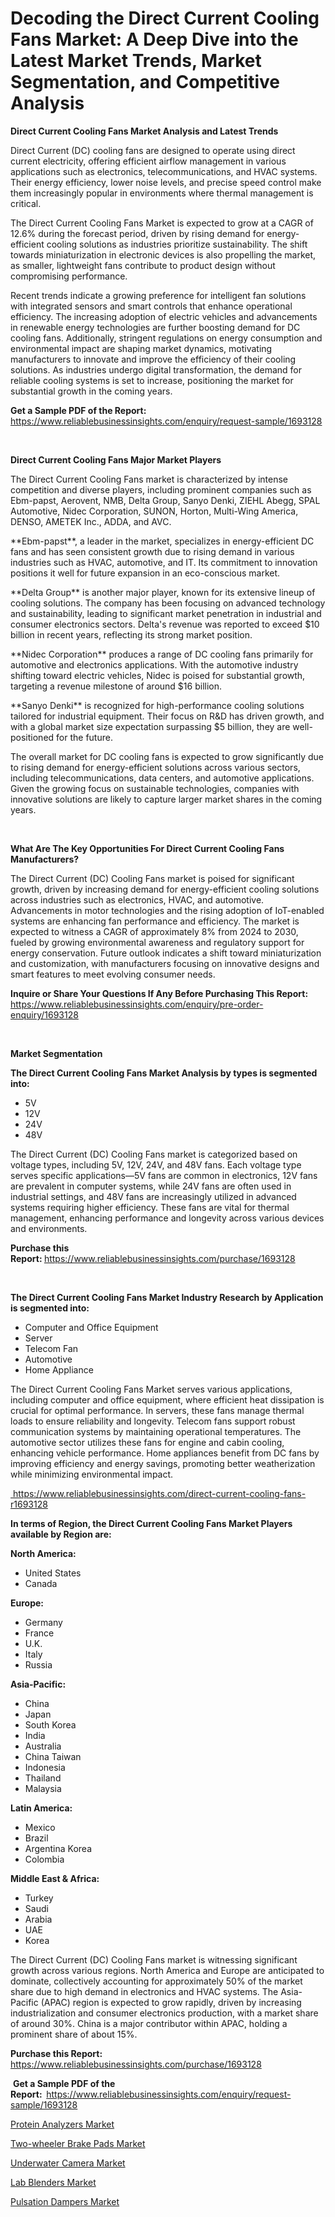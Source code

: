 <p><h1>Decoding the Direct Current Cooling Fans Market: A Deep Dive into the Latest Market Trends, Market Segmentation, and Competitive Analysis</h1></p><p><strong>Direct Current Cooling Fans Market Analysis and Latest Trends</strong></p>
<p><p>Direct Current (DC) cooling fans are designed to operate using direct current electricity, offering efficient airflow management in various applications such as electronics, telecommunications, and HVAC systems. Their energy efficiency, lower noise levels, and precise speed control make them increasingly popular in environments where thermal management is critical.</p><p>The Direct Current Cooling Fans Market is expected to grow at a CAGR of 12.6% during the forecast period, driven by rising demand for energy-efficient cooling solutions as industries prioritize sustainability. The shift towards miniaturization in electronic devices is also propelling the market, as smaller, lightweight fans contribute to product design without compromising performance.</p><p>Recent trends indicate a growing preference for intelligent fan solutions with integrated sensors and smart controls that enhance operational efficiency. The increasing adoption of electric vehicles and advancements in renewable energy technologies are further boosting demand for DC cooling fans. Additionally, stringent regulations on energy consumption and environmental impact are shaping market dynamics, motivating manufacturers to innovate and improve the efficiency of their cooling solutions. As industries undergo digital transformation, the demand for reliable cooling systems is set to increase, positioning the market for substantial growth in the coming years.</p></p>
<p><strong>Get a Sample PDF of the Report:&nbsp;</strong> <a href="https://www.reliablebusinessinsights.com/enquiry/request-sample/1693128?utm_campaign=41&utm_medium=2&utm_source=Github&utm_content=ia&utm_term=20102024&utm_id=direct-current-cooling-fans">https://www.reliablebusinessinsights.com/enquiry/request-sample/1693128</a></p>
<p>&nbsp;</p>
<p><strong>Direct Current Cooling Fans Major Market Players</strong></p>
<p><p>The Direct Current Cooling Fans market is characterized by intense competition and diverse players, including prominent companies such as Ebm-papst, Aerovent, NMB, Delta Group, Sanyo Denki, ZIEHL Abegg, SPAL Automotive, Nidec Corporation, SUNON, Horton, Multi-Wing America, DENSO, AMETEK Inc., ADDA, and AVC.</p><p>**Ebm-papst**, a leader in the market, specializes in energy-efficient DC fans and has seen consistent growth due to rising demand in various industries such as HVAC, automotive, and IT. Its commitment to innovation positions it well for future expansion in an eco-conscious market.</p><p>**Delta Group** is another major player, known for its extensive lineup of cooling solutions. The company has been focusing on advanced technology and sustainability, leading to significant market penetration in industrial and consumer electronics sectors. Delta's revenue was reported to exceed $10 billion in recent years, reflecting its strong market position.</p><p>**Nidec Corporation** produces a range of DC cooling fans primarily for automotive and electronics applications. With the automotive industry shifting toward electric vehicles, Nidec is poised for substantial growth, targeting a revenue milestone of around $16 billion.</p><p>**Sanyo Denki** is recognized for high-performance cooling solutions tailored for industrial equipment. Their focus on R&D has driven growth, and with a global market size expectation surpassing $5 billion, they are well-positioned for the future.</p><p>The overall market for DC cooling fans is expected to grow significantly due to rising demand for energy-efficient solutions across various sectors, including telecommunications, data centers, and automotive applications. Given the growing focus on sustainable technologies, companies with innovative solutions are likely to capture larger market shares in the coming years.</p></p>
<p>&nbsp;</p>
<p><strong>What Are The Key Opportunities For Direct Current Cooling Fans Manufacturers?</strong></p>
<p><p>The Direct Current (DC) Cooling Fans market is poised for significant growth, driven by increasing demand for energy-efficient cooling solutions across industries such as electronics, HVAC, and automotive. Advancements in motor technologies and the rising adoption of IoT-enabled systems are enhancing fan performance and efficiency. The market is expected to witness a CAGR of approximately 8% from 2024 to 2030, fueled by growing environmental awareness and regulatory support for energy conservation. Future outlook indicates a shift toward miniaturization and customization, with manufacturers focusing on innovative designs and smart features to meet evolving consumer needs.</p></p>
<p><strong>Inquire or Share Your Questions If Any Before Purchasing This Report:</strong> <a href="https://www.reliablebusinessinsights.com/enquiry/pre-order-enquiry/1693128?utm_campaign=41&utm_medium=2&utm_source=Github&utm_content=ia&utm_term=20102024&utm_id=direct-current-cooling-fans">https://www.reliablebusinessinsights.com/enquiry/pre-order-enquiry/1693128</a></p>
<p>&nbsp;</p>
<p><strong>Market Segmentation</strong></p>
<p><strong>The Direct Current Cooling Fans Market Analysis by types is segmented into:</strong></p>
<p><ul><li>5V</li><li>12V</li><li>24V</li><li>48V</li></ul></p>
<p><p>The Direct Current (DC) Cooling Fans market is categorized based on voltage types, including 5V, 12V, 24V, and 48V fans. Each voltage type serves specific applications—5V fans are common in electronics, 12V fans are prevalent in computer systems, while 24V fans are often used in industrial settings, and 48V fans are increasingly utilized in advanced systems requiring higher efficiency. These fans are vital for thermal management, enhancing performance and longevity across various devices and environments.</p></p>
<p><strong>Purchase this Report:&nbsp;</strong><a href="https://www.reliablebusinessinsights.com/purchase/1693128?utm_campaign=41&utm_medium=2&utm_source=Github&utm_content=ia&utm_term=20102024&utm_id=direct-current-cooling-fans">https://www.reliablebusinessinsights.com/purchase/1693128</a></p>
<p>&nbsp;</p>
<p><strong>The Direct Current Cooling Fans Market Industry Research by Application is segmented into:</strong></p>
<p><ul><li>Computer and Office Equipment</li><li>Server</li><li>Telecom Fan</li><li>Automotive</li><li>Home Appliance</li></ul></p>
<p><p>The Direct Current Cooling Fans Market serves various applications, including computer and office equipment, where efficient heat dissipation is crucial for optimal performance. In servers, these fans manage thermal loads to ensure reliability and longevity. Telecom fans support robust communication systems by maintaining operational temperatures. The automotive sector utilizes these fans for engine and cabin cooling, enhancing vehicle performance. Home appliances benefit from DC fans by improving efficiency and energy savings, promoting better weatherization while minimizing environmental impact.</p></p>
<p><a href="https://www.reliablebusinessinsights.com/direct-current-cooling-fans-r1693128?utm_campaign=41&utm_medium=2&utm_source=Github&utm_content=ia&utm_term=20102024&utm_id=direct-current-cooling-fans">&nbsp;https://www.reliablebusinessinsights.com/direct-current-cooling-fans-r1693128</a></p>
<p><strong>In terms of Region, the Direct Current Cooling Fans Market Players available by Region are:</strong></p>
<p>
    <p> <strong> North America: </strong>
        <ul>
            <li>United States</li>
            <li>Canada</li>
        </ul>
        </p> 
    <p> <strong> Europe: </strong>
        <ul>
            <li>Germany</li>
            <li>France</li>
            <li>U.K.</li>
            <li>Italy</li>
            <li>Russia</li>
        </ul>
        </p> 
    <p> <strong> Asia-Pacific: </strong>
        <ul>
            <li>China</li>
            <li>Japan</li>
            <li>South Korea</li>
            <li>India</li>
            <li>Australia</li>
            <li>China Taiwan</li>
            <li>Indonesia</li>
            <li>Thailand</li>
            <li>Malaysia</li>
        </ul>
        </p> 
    <p> <strong> Latin America: </strong>
        <ul>
            <li>Mexico</li>
            <li>Brazil</li>
            <li>Argentina Korea</li>
            <li>Colombia</li>
        </ul>
        </p> 
    <p> <strong> Middle East & Africa: </strong>
        <ul>
            <li>Turkey</li>
            <li>Saudi</li>
            <li>Arabia</li>
            <li>UAE</li>
            <li>Korea</li>
        </ul>
    </p>
    </p>
<p><p>The Direct Current (DC) Cooling Fans market is witnessing significant growth across various regions. North America and Europe are anticipated to dominate, collectively accounting for approximately 50% of the market share due to high demand in electronics and HVAC systems. The Asia-Pacific (APAC) region is expected to grow rapidly, driven by increasing industrialization and consumer electronics production, with a market share of around 30%. China is a major contributor within APAC, holding a prominent share of about 15%.</p></p>
<p><strong>Purchase this Report: </strong><a href="https://www.reliablebusinessinsights.com/purchase/1693128?utm_campaign=41&utm_medium=2&utm_source=Github&utm_content=ia&utm_term=20102024&utm_id=direct-current-cooling-fans">https://www.reliablebusinessinsights.com/purchase/1693128</a></p>
<p>&nbsp;<strong>Get a Sample PDF of the Report:&nbsp;&nbsp;</strong><a href="https://www.reliablebusinessinsights.com/enquiry/request-sample/1693128?utm_campaign=41&utm_medium=2&utm_source=Github&utm_content=ia&utm_term=20102024&utm_id=direct-current-cooling-fans">https://www.reliablebusinessinsights.com/enquiry/request-sample/1693128</a></p>
<p><strong></strong></p>
<p><p><a href="https://issuu.com/reportprime-2/docs/protein-analyzers-market-size-2030._7502009971f454?utm_campaign=41&utm_medium=2&utm_source=Github&utm_content=ia&utm_term=20102024&utm_id=direct-current-cooling-fans">Protein Analyzers Market</a></p><p><a href="https://github.com/jerridoxdemase/Market-Research-Report-List-1/blob/main/two-wheeler-brake-pads-market.md?utm_campaign=41&utm_medium=2&utm_source=Github&utm_content=ia&utm_term=20102024&utm_id=direct-current-cooling-fans">Two-wheeler Brake Pads Market</a></p><p><a href="https://www.linkedin.com/pulse/underwater-camera-market-transformation-comparative-analysis-zxcre?utm_campaign=41&utm_medium=2&utm_source=Github&utm_content=ia&utm_term=20102024&utm_id=direct-current-cooling-fans">Underwater Camera Market</a></p><p><a href="https://github.com/halleabdon2v1s/Market-Research-Report-List-1/blob/main/lab-blenders-market.md?utm_campaign=41&utm_medium=2&utm_source=Github&utm_content=ia&utm_term=20102024&utm_id=direct-current-cooling-fans">Lab Blenders Market</a></p><p><a href="https://issuu.com/reportprime-2/docs/pulsation-dampers-market-size-2030._2db924b79bf961?utm_campaign=41&utm_medium=2&utm_source=Github&utm_content=ia&utm_term=20102024&utm_id=direct-current-cooling-fans">Pulsation Dampers Market</a></p></p>
